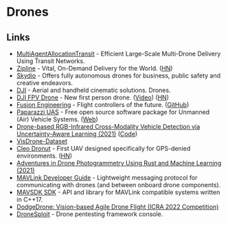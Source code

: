 # Drones

## Links

- [MultiAgentAllocationTransit](https://github.com/sisl/MultiAgentAllocationTransit.jl) - Efficient Large-Scale Multi-Drone Delivery Using Transit Networks.
- [Zipline](https://flyzipline.com/) - Vital, On-Demand Delivery for the World. ([HN](https://news.ycombinator.com/item?id=23445906))
- [Skydio](https://www.skydio.com/) - Offers fully autonomous drones for business, public safety and creative endeavors.
- [DJI](https://www.dji.com/) - Aerial and handheld cinematic solutions. Drones.
- [DJI FPV Drone](https://www.dji.com/nl/dji-fpv) - New first person drone. ([Video](https://www.youtube.com/watch?v=LVoPGlNvHhw)) ([HN](https://news.ycombinator.com/item?id=26325090))
- [Fusion Engineering](https://fusion.engineering/) - Flight controllers of the future. ([GitHub](https://github.com/fusion-engineering))
- [Paparazzi UAS](https://github.com/paparazzi/paparazzi) - Free open source software package for Unmanned (Air) Vehicle Systems. ([Web](https://wiki.paparazziuav.org/wiki/Main_Page))
- [Drone-based RGB-Infrared Cross-Modality Vehicle Detection via Uncertainty-Aware Learning (2021)](https://arxiv.org/abs/2003.02437) ([Code](https://github.com/VisDrone/DroneVehicle))
- [VisDrone-Dataset](https://github.com/VisDrone/VisDrone-Dataset)
- [Cleo Dronut](https://cleorobotics.com/product/) - First UAV designed specifically for GPS-denied environments. ([HN](https://news.ycombinator.com/item?id=29341005))
- [Adventures in Drone Photogrammetry Using Rust and Machine Learning (2021)](http://cmoran.xyz/writing/adventures_in_photogrammetry)
- [MAVLink Developer Guide](https://mavlink.io/en/) - Lightweight messaging protocol for communicating with drones (and between onboard drone components).
- [MAVSDK SDK](https://github.com/mavlink/MAVSDK) - API and library for MAVLink compatible systems written in C++17.
- [DodgeDrone: Vision-based Agile Drone Flight (ICRA 2022 Competition)](https://github.com/uzh-rpg/agile_flight)
- [DroneSploit](https://github.com/dhondta/dronesploit) - Drone pentesting framework console.